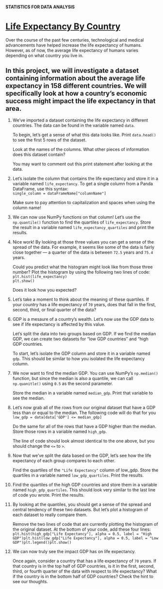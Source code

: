 #### STATISTICS FOR DATA ANALYSIS
# <a href="https://www.codecademy.com/paths/analyze-data-with-python/tracks/ida-6-statistics-for-data-analysis/modules/ida-6-2-quartiles-quantiles/projects/life-expectancy-by-country" target="_blank">Life Expectancy By Country</a>
Over the course of the past few centuries, technological and medical advancements have helped increase the life expectancy of humans. However, as of now, the average life expectancy of humans varies depending on what country you live in.

In this project, we will investigate a dataset containing information about the average life expectancy in 158 different countries. We will specifically look at how a country’s economic success might impact the life expectancy in that area.
------------
1. <p>We’ve imported a dataset containing the life expectancy in different countries. The data can be found in the variable named <code>data</code>.</p><p>To begin, let’s get a sense of what this data looks like. Print <code>data.head()</code> to see the first 5 rows of the dataset.</p><p>Look at the names of the columns. What other pieces of information does this dataset contain?</p><p>You may want to comment out this print statement after looking at the data.</p>
2. <p>Let’s isolate the column that contains the life expectancy and store it in a variable named <code>life_expectancy</code>. To get a single column from a Panda DataFrame, use this syntax:<br /><code>single_column = dataFrameName["columnName"]</code></p><p>Make sure to pay attention to capitalization and spaces when using the column name!</p>
3. <p>We can now use NumPy functions on that column! Let’s use the <code>np.quantile()</code> function to find the quartiles of <code>life_expectancy</code>. Store the result in a variable named <code>life_expectancy_quartiles</code> and print the results.</p>
4. <p>Nice work! By looking at those three values you can get a sense of the spread of the data. For example, it seems like some of the data is fairly close together — a quarter of the data is between <code>72.5</code> years and <code>75.4</code> years.</p><p>Could you predict what the histogram might look like from those three number? Plot the histogram by using the following two lines of code:<br /><code>plt.hist(life_expectancy)</code><br /><code>plt.show()</code></p>Does it look how you expected?
5. <p>Let’s take a moment to think about the meaning of these quartiles. If your country has a life expectancy of <code>70</code> years, does that fall in the first, second, third, or final quarter of the data?</p>
6. <p>GDP is a mesaure of a country’s wealth. Let’s now use the GDP data to see if life expectancy is affected by this value.</p><p>Let’s split the data into two groups based on GDP. If we find the median GDP, we can create two datasets for “low GDP countries” and “high GDP countries.</p><p>To start, let’s isolate the GDP column and store it in a variable named <code>gdp</code>. This should be similar to how you isolated the life expectancy column.</p>
7. <p>We now want to find the median GDP. You can use NumPy’s <code>np.median()</code> function, but since the median is also a quantile, we can call <code>np.quanitle()</code> using <code>0.5</code> as the second parameter.</p><p>Store the median in a variable named <code>median_gdp</code>. Print that variable to see the median.</p>
8. <p>Let’s now grab all of the rows from our original dataset that have a GDP less than or equal to the median. The following code will do that for you<br /><code>low_gdp = data[data['GDP'] <= median_gdp]</code></p><p>Do the same for all of the rows that have a GDP higher than the median. Store those rows in a variable named <code>high_gdp</code>.</p><p>The line of code should look almost identical to the one above, but you should change the <code><=</code> to <code>></code>.</p>
9. <p>Now that we’ve split the data based on the GDP, let’s see how the life expectancy of each group compares to each other.</p><p>Find the quartiles of the <code>"Life Expectancy"</code> column of low_gdp. Store the quartiles in a variable named <code>low_gdp_quartiles</code>. Print the results.</p>
10. <p>Find the quartiles of the high GDP countries and store them in a variable named <code>high_gdp_quartiles</code>. This should look very similar to the last line of code you wrote. Print the results.</p>
11. <p>By looking at the quantiles, you should get a sense of the spread and central tendency of these two datasets. But let’s plot a histogram of each dataset to really compare them.</p><p>Remove the two lines of code that are currently plotting the histogram of the original dataset. At the bottom of your code, add these four lines:<br /><code>plt.hist(high_gdp["Life Expectancy"], alpha = 0.5, label = "High GDP")</code><code>plt.hist(low_gdp["Life Expectancy"], alpha = 0.5, label = "Low GDP")</code><code>plt.legend()</code><code>plt.show()</code></p>
12. <p>We can now truly see the impact GDP has on life expectancy.</p><p>Once again, consider a country that has a life expectancy of <code>70</code> years. If that country is in the top half of GDP countries, is it in the first, second, third, or fourth quarter of the data with respect to life expectancy? What if the country is in the bottom half of GDP countries? Check the hint to see our thoughts.</p>
